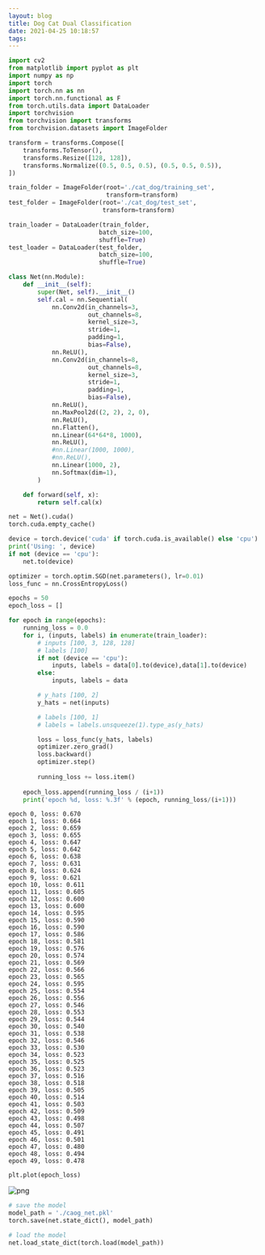 ```yaml
---
layout: blog
title: Dog Cat Dual Classification
date: 2021-04-25 10:18:57
tags:
---
```


```python
import cv2
from matplotlib import pyplot as plt
import numpy as np
import torch
import torch.nn as nn
import torch.nn.functional as F
from torch.utils.data import DataLoader
import torchvision
from torchvision import transforms
from torchvision.datasets import ImageFolder
```


```python
transform = transforms.Compose([
    transforms.ToTensor(),
    transforms.Resize([128, 128]),
    transforms.Normalize((0.5, 0.5, 0.5), (0.5, 0.5, 0.5)),
])

train_folder = ImageFolder(root='./cat_dog/training_set',
                           transform=transform)
test_folder = ImageFolder(root='./cat_dog/test_set',
                          transform=transform)

train_loader = DataLoader(train_folder,
                         batch_size=100,
                         shuffle=True)
test_loader = DataLoader(test_folder,
                         batch_size=100,
                         shuffle=True)
```


```python
class Net(nn.Module):
    def __init__(self):
        super(Net, self).__init__()
        self.cal = nn.Sequential(
            nn.Conv2d(in_channels=3,
                      out_channels=8,
                      kernel_size=3,
                      stride=1,
                      padding=1,
                      bias=False),
            nn.ReLU(),
            nn.Conv2d(in_channels=8,
                      out_channels=8,
                      kernel_size=3,
                      stride=1,
                      padding=1,
                      bias=False),
            nn.ReLU(),
            nn.MaxPool2d((2, 2), 2, 0),
            nn.ReLU(),
            nn.Flatten(),
            nn.Linear(64*64*8, 1000),
            nn.ReLU(),
            #nn.Linear(1000, 1000),
            #nn.ReLU(),
            nn.Linear(1000, 2),
            nn.Softmax(dim=1),
        )

    def forward(self, x):
        return self.cal(x)
```


```python
net = Net().cuda()
torch.cuda.empty_cache()
```


```python
device = torch.device('cuda' if torch.cuda.is_available() else 'cpu')
print('Using: ', device)
if not (device == 'cpu'):
    net.to(device)

optimizer = torch.optim.SGD(net.parameters(), lr=0.01)
loss_func = nn.CrossEntropyLoss()
```

```python
epochs = 50
epoch_loss = []

for epoch in range(epochs):
    running_loss = 0.0
    for i, (inputs, labels) in enumerate(train_loader):
        # inputs [100, 3, 128, 128]
        # labels [100]
        if not (device == 'cpu'):
            inputs, labels = data[0].to(device),data[1].to(device)
        else:
            inputs, labels = data

        # y_hats [100, 2]
        y_hats = net(inputs)

        # labels [100, 1]
        # labels = labels.unsqueeze(1).type_as(y_hats)

        loss = loss_func(y_hats, labels)
        optimizer.zero_grad()
        loss.backward()
        optimizer.step()
        
        running_loss += loss.item()
    
    epoch_loss.append(running_loss / (i+1))
    print('epoch %d, loss: %.3f' % (epoch, running_loss/(i+1)))
```

    epoch 0, loss: 0.670
    epoch 1, loss: 0.664
    epoch 2, loss: 0.659
    epoch 3, loss: 0.655
    epoch 4, loss: 0.647
    epoch 5, loss: 0.642
    epoch 6, loss: 0.638
    epoch 7, loss: 0.631
    epoch 8, loss: 0.624
    epoch 9, loss: 0.621
    epoch 10, loss: 0.611
    epoch 11, loss: 0.605
    epoch 12, loss: 0.600
    epoch 13, loss: 0.600
    epoch 14, loss: 0.595
    epoch 15, loss: 0.590
    epoch 16, loss: 0.590
    epoch 17, loss: 0.586
    epoch 18, loss: 0.581
    epoch 19, loss: 0.576
    epoch 20, loss: 0.574
    epoch 21, loss: 0.569
    epoch 22, loss: 0.566
    epoch 23, loss: 0.565
    epoch 24, loss: 0.595
    epoch 25, loss: 0.554
    epoch 26, loss: 0.556
    epoch 27, loss: 0.546
    epoch 28, loss: 0.553
    epoch 29, loss: 0.544
    epoch 30, loss: 0.540
    epoch 31, loss: 0.538
    epoch 32, loss: 0.546
    epoch 33, loss: 0.530
    epoch 34, loss: 0.523
    epoch 35, loss: 0.525
    epoch 36, loss: 0.523
    epoch 37, loss: 0.516
    epoch 38, loss: 0.518
    epoch 39, loss: 0.505
    epoch 40, loss: 0.514
    epoch 41, loss: 0.503
    epoch 42, loss: 0.509
    epoch 43, loss: 0.498
    epoch 44, loss: 0.507
    epoch 45, loss: 0.491
    epoch 46, loss: 0.501
    epoch 47, loss: 0.480
    epoch 48, loss: 0.494
    epoch 49, loss: 0.478



```python
plt.plot(epoch_loss)
```



    
![png](/images/Dog-Cat-Dual-Classification/output1.png)
    



```python
# save the model
model_path = './caog_net.pkl'
torch.save(net.state_dict(), model_path)

# load the model
net.load_state_dict(torch.load(model_path))
```
